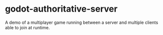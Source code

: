 # godot-authoritative-server
A demo of a multiplayer game running between a server and multiple clients able to join at runtime.
